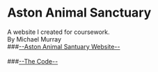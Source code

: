 # Aston Animal Sanctuary
A website I created for coursework.</br>
By Michael Murray</br>
###[--Aston Animal Santuary Website--](http://astonanimalsanct.byethost22.com/index.php)</br></br>
###[--The Code--](/Code)</br></br>
